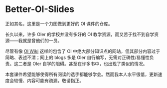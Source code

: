 # Better-OI-Slides

正如其名，这里是一个力图做到更好的 OI 课件的仓库。

长久以来，许多 OIer 的学校并没有多好的 OI 教学资源，而又苦于找不到自学资源——我就是曾他们的一员。

尽管有像 [OI Wiki](https://www.oi-wiki.org) 这样的包含了 OI 中绝大部分知识点的网站，但其部分内容过于简略、表述不清；网上的 blogs 多是 OIer 自行编写，无需对正确性/易懂性负责。这二者是 OIer 自学的阻碍。甚至在许多书中，也出现了类似的情况。

本套课件希望能够使得所有阅读的选手都能够学会。然而我本人水平很低，更新速度会较慢、内容可能有疏漏，敬请指正。